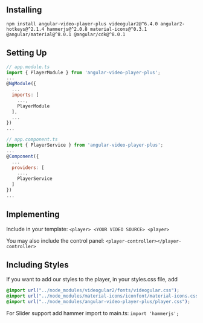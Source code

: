 ## Installing
`npm install angular-video-player-plus videogular2@^6.4.0 angular2-hotkeys@^2.1.4 hammerjs@^2.0.8 material-icons@^0.3.1 @angular/material@^8.0.1 @angular/cdk@^8.0.1`

## Setting Up
``` javascript
// app.module.ts
import { PlayerModule } from 'angular-video-player-plus';
...
@NgModule({
  ...
  imports: [
    ...,
    PlayerModule
  ],
  ...
})
...
```

``` javascript
// app.component.ts
import { PlayerService } from 'angular-video-player-plus';
...
@Component({
  ...
  providers: [
    ...,
    PlayerService
  ]
})
...
```

## Implementing
Include in your template:
`<player> <YOUR VIDEO SOURCE> <player>`

You may also include the control panel:
`<player-controller></player-controller>`

## Including Styles
If you want to add our styles to the player, in your styles.css file, add
```css
@import url("../node_modules/videogular2/fonts/videogular.css");
@import url("../node_modules/material-icons/iconfont/material-icons.css");
@import url("../node_modules/angular-video-player-plus/player.css");
```
For Slider support add hammer import to main.ts:
`import 'hammerjs';`
